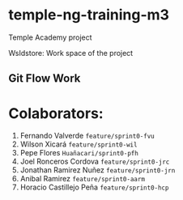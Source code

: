 # temple-ng-training-m3
Temple Academy project

WsIdstore: Work space of the project


## Git Flow Work

# Colaborators:

1. Fernando Valverde `feature/sprint0-fvu`
2. Wilson Xicará `feature/sprint0-wil`
3. Pepe Flores `Huañacari/sprint0-pfh`
4. Joel Ronceros Cordova `feature/sprint0-jrc`
5. Jonathan Ramirez Nuñez `feature/sprint0-jrn`
6. Anibal Ramirez `feature/sprint0-aarm`
7. Horacio Castillejo Peña `feature/sprint0-hcp`
